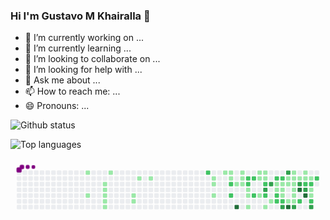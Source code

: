 ### Hi I'm Gustavo M Khairalla 👋

- 🔭 I’m currently working on ...
- 🌱 I’m currently learning ...
- 👯 I’m looking to collaborate on ...
- 🤔 I’m looking for help with ...
- 💬 Ask me about ...
- 📫 How to reach me: ...
- 😄 Pronouns: ...

![Github status](https://github-readme-stats.vercel.app/api?username=khairalla9081&count_private=true&show_icons=true&theme=radical)

![Top languages](https://github-readme-stats.vercel.app/api/top-langs/?username=KHAIRALLA9081&show_icons=true&theme=radical)

<svg viewBox="-16 -32 880 192" width="880" height="192" xmlns="http://www.w3.org/2000/svg"><style>@keyframes c0{4.17%{fill:var(--c1)}4.19%,to{fill:var(--ce)}}@keyframes c1{9.31%{fill:var(--c1)}9.33%,to{fill:var(--ce)}}@keyframes c2{6.42%{fill:var(--c1)}6.44%,to{fill:var(--ce)}}@keyframes c3{6.74%{fill:var(--c1)}6.76%,to{fill:var(--ce)}}@keyframes c4{7.06%{fill:var(--c1)}7.08%,to{fill:var(--ce)}}@keyframes c5{7.39%{fill:var(--c1)}7.41%,to{fill:var(--ce)}}@keyframes c6{7.71%{fill:var(--c1)}7.73%,to{fill:var(--ce)}}@keyframes c7{5.46%{fill:var(--c1)}5.48%,to{fill:var(--ce)}}@keyframes c8{12.53%{fill:var(--c1)}12.55%,to{fill:var(--ce)}}@keyframes c9{12.21%{fill:var(--c1)}12.23%,to{fill:var(--ce)}}@keyframes ca{13.82%{fill:var(--c1)}13.84%,to{fill:var(--ce)}}@keyframes cb{14.46%{fill:var(--c1)}14.48%,to{fill:var(--ce)}}@keyframes cc{66.23%{fill:var(--c2)}66.25%,to{fill:var(--ce)}}@keyframes cd{18%{fill:var(--c1)}18.02%,to{fill:var(--ce)}}@keyframes ce{18.32%{fill:var(--c1)}18.34%,to{fill:var(--ce)}}@keyframes cf{18.96%{fill:var(--c1)}18.98%,to{fill:var(--ce)}}@keyframes cg{22.82%{fill:var(--c1)}22.84%,to{fill:var(--ce)}}@keyframes ch{22.5%{fill:var(--c1)}22.52%,to{fill:var(--ce)}}@keyframes ci{23.46%{fill:var(--c1)}23.48%,to{fill:var(--ce)}}@keyframes cj{63.01%{fill:var(--c2)}63.03%,to{fill:var(--ce)}}@keyframes ck{63.66%{fill:var(--c2)}63.68%,to{fill:var(--ce)}}@keyframes cl{20.89%{fill:var(--c1)}20.91%,to{fill:var(--ce)}}@keyframes cm{85.2%{fill:var(--c4)}85.22%,to{fill:var(--ce)}}@keyframes cn{21.85%{fill:var(--c1)}21.87%,to{fill:var(--ce)}}@keyframes co{21.53%{fill:var(--c1)}21.55%,to{fill:var(--ce)}}@keyframes cp{21.21%{fill:var(--c1)}21.23%,to{fill:var(--ce)}}@keyframes cq{52.72%{fill:var(--c2)}52.74%,to{fill:var(--ce)}}@keyframes cr{53.04%{fill:var(--c2)}53.06%,to{fill:var(--ce)}}@keyframes cs{25.07%{fill:var(--c1)}25.09%,to{fill:var(--ce)}}@keyframes ct{25.39%{fill:var(--c1)}25.41%,to{fill:var(--ce)}}@keyframes cu{26.04%{fill:var(--c1)}26.06%,to{fill:var(--ce)}}@keyframes cv{52.4%{fill:var(--c2)}52.42%,to{fill:var(--ce)}}@keyframes cw{51.44%{fill:var(--c2)}51.46%,to{fill:var(--ce)}}@keyframes cx{41.47%{fill:var(--c1)}41.49%,to{fill:var(--ce)}}@keyframes cy{40.5%{fill:var(--c1)}40.52%,to{fill:var(--ce)}}@keyframes cz{39.54%{fill:var(--c1)}39.56%,to{fill:var(--ce)}}@keyframes c10{41.15%{fill:var(--c1)}41.17%,to{fill:var(--ce)}}@keyframes c11{40.83%{fill:var(--c1)}40.85%,to{fill:var(--ce)}}@keyframes c12{54.01%{fill:var(--c2)}54.03%,to{fill:var(--ce)}}@keyframes c13{71.05%{fill:var(--c3)}71.07%,to{fill:var(--ce)}}@keyframes c14{50.79%{fill:var(--c2)}50.81%,to{fill:var(--ce)}}@keyframes c15{27%{fill:var(--c1)}27.02%,to{fill:var(--ce)}}@keyframes c16{70.41%{fill:var(--c3)}70.43%,to{fill:var(--ce)}}@keyframes c17{27.64%{fill:var(--c1)}27.66%,to{fill:var(--ce)}}@keyframes c18{54.97%{fill:var(--c2)}54.99%,to{fill:var(--ce)}}@keyframes c19{34.07%{fill:var(--c1)}34.09%,to{fill:var(--ce)}}@keyframes c1a{28.61%{fill:var(--c1)}28.63%,to{fill:var(--ce)}}@keyframes c1b{50.15%{fill:var(--c2)}50.17%,to{fill:var(--ce)}}@keyframes c1c{49.83%{fill:var(--c2)}49.85%,to{fill:var(--ce)}}@keyframes c1d{55.3%{fill:var(--c2)}55.32%,to{fill:var(--ce)}}@keyframes c1e{33.75%{fill:var(--c1)}33.77%,to{fill:var(--ce)}}@keyframes c1f{28.93%{fill:var(--c1)}28.95%,to{fill:var(--ce)}}@keyframes c1g{35.04%{fill:var(--c1)}35.06%,to{fill:var(--ce)}}@keyframes c1h{49.51%{fill:var(--c2)}49.53%,to{fill:var(--ce)}}@keyframes c1i{72.98%{fill:var(--c3)}73%,to{fill:var(--ce)}}@keyframes c1j{78.45%{fill:var(--c3)}78.47%,to{fill:var(--ce)}}@keyframes c1k{33.11%{fill:var(--c1)}33.13%,to{fill:var(--ce)}}@keyframes c1l{33.43%{fill:var(--c1)}33.45%,to{fill:var(--ce)}}@keyframes c1m{36.32%{fill:var(--c1)}36.34%,to{fill:var(--ce)}}@keyframes c1n{82.31%{fill:var(--c4)}82.33%,to{fill:var(--ce)}}@keyframes c1o{32.47%{fill:var(--c1)}32.49%,to{fill:var(--ce)}}@keyframes c1p{30.22%{fill:var(--c1)}30.24%,to{fill:var(--ce)}}@keyframes c1q{29.89%{fill:var(--c1)}29.91%,to{fill:var(--ce)}}@keyframes c1r{29.57%{fill:var(--c1)}29.59%,to{fill:var(--ce)}}@keyframes c1s{35.68%{fill:var(--c1)}35.7%,to{fill:var(--ce)}}@keyframes c1t{36%{fill:var(--c1)}36.02%,to{fill:var(--ce)}}@keyframes c1u{74.27%{fill:var(--c3)}74.29%,to{fill:var(--ce)}}@keyframes c1v{30.54%{fill:var(--c1)}30.56%,to{fill:var(--ce)}}@keyframes c1w{77.16%{fill:var(--c3)}77.18%,to{fill:var(--ce)}}@keyframes c1x{80.05%{fill:var(--c4)}80.07%,to{fill:var(--ce)}}@keyframes c1y{48.54%{fill:var(--c2)}48.56%,to{fill:var(--ce)}}@keyframes c1z{31.82%{fill:var(--c1)}31.84%,to{fill:var(--ce)}}@keyframes c20{30.86%{fill:var(--c1)}30.88%,to{fill:var(--ce)}}@keyframes c21{56.9%{fill:var(--c2)}56.92%,to{fill:var(--ce)}}@keyframes c22{76.52%{fill:var(--c3)}76.54%,to{fill:var(--ce)}}@keyframes c23{80.7%{fill:var(--c4)}80.72%,to{fill:var(--ce)}}@keyframes c24{31.18%{fill:var(--c1)}31.2%,to{fill:var(--ce)}}@keyframes c25{57.22%{fill:var(--c2)}57.24%,to{fill:var(--ce)}}@keyframes c26{47.26%{fill:var(--c1)}47.28%,to{fill:var(--ce)}}@keyframes c27{47.58%{fill:var(--c1)}47.6%,to{fill:var(--ce)}}@keyframes c28{47.9%{fill:var(--c2)}47.92%,to{fill:var(--ce)}}@keyframes c29{75.23%{fill:var(--c3)}75.25%,to{fill:var(--ce)}}@keyframes c2a{57.87%{fill:var(--c2)}57.89%,to{fill:var(--ce)}}@keyframes u0{4.17%{transform:scale(0,1)}4.19%,5.46%{transform:scale(.02,1)}5.48%,6.42%{transform:scale(.04,1)}6.44%,6.74%{transform:scale(.06,1)}6.76%,7.06%{transform:scale(.08,1)}7.08%,7.39%{transform:scale(.1,1)}7.41%,7.71%{transform:scale(.12,1)}7.73%,9.31%{transform:scale(.13,1)}12.21%,9.33%{transform:scale(.15,1)}12.23%,12.53%{transform:scale(.17,1)}12.55%,13.82%{transform:scale(.19,1)}13.84%,14.46%{transform:scale(.21,1)}14.48%,18%{transform:scale(.23,1)}18.02%,18.32%{transform:scale(.25,1)}18.34%,18.96%{transform:scale(.27,1)}18.98%,20.89%{transform:scale(.29,1)}20.91%,21.21%{transform:scale(.31,1)}21.23%,21.53%{transform:scale(.33,1)}21.55%,21.85%{transform:scale(.35,1)}21.87%,22.5%{transform:scale(.37,1)}22.52%,22.82%{transform:scale(.38,1)}22.84%,23.46%{transform:scale(.4,1)}23.48%,25.07%{transform:scale(.42,1)}25.09%,25.39%{transform:scale(.44,1)}25.41%,26.04%{transform:scale(.46,1)}26.06%,27%{transform:scale(.48,1)}27.02%,27.64%{transform:scale(.5,1)}27.66%,28.61%{transform:scale(.52,1)}28.63%,28.93%{transform:scale(.54,1)}28.95%,29.57%{transform:scale(.56,1)}29.59%,29.89%{transform:scale(.58,1)}29.91%,30.22%{transform:scale(.6,1)}30.24%,30.54%{transform:scale(.62,1)}30.56%,30.86%{transform:scale(.63,1)}30.88%,31.18%{transform:scale(.65,1)}31.2%,31.82%{transform:scale(.67,1)}31.84%,32.47%{transform:scale(.69,1)}32.49%,33.11%{transform:scale(.71,1)}33.13%,33.43%{transform:scale(.73,1)}33.45%,33.75%{transform:scale(.75,1)}33.77%,34.07%{transform:scale(.77,1)}34.09%,35.04%{transform:scale(.79,1)}35.06%,35.68%{transform:scale(.81,1)}35.7%,36%{transform:scale(.83,1)}36.02%,36.32%{transform:scale(.85,1)}36.34%,39.54%{transform:scale(.87,1)}39.56%,40.5%{transform:scale(.88,1)}40.52%,40.83%{transform:scale(.9,1)}40.85%,41.15%{transform:scale(.92,1)}41.17%,41.47%{transform:scale(.94,1)}41.49%,47.26%{transform:scale(.96,1)}47.28%,47.58%{transform:scale(.98,1)}47.6%,to{transform:scale(1,1)}}@keyframes u1{47.9%{transform:scale(0,1)}47.92%,48.54%{transform:scale(.05,1)}48.56%,49.51%{transform:scale(.11,1)}49.53%,49.83%{transform:scale(.16,1)}49.85%,50.15%{transform:scale(.21,1)}50.17%,50.79%{transform:scale(.26,1)}50.81%,51.44%{transform:scale(.32,1)}51.46%,52.4%{transform:scale(.37,1)}52.42%,52.72%{transform:scale(.42,1)}52.74%,53.04%{transform:scale(.47,1)}53.06%,54.01%{transform:scale(.53,1)}54.03%,54.97%{transform:scale(.58,1)}54.99%,55.3%{transform:scale(.63,1)}55.32%,56.9%{transform:scale(.68,1)}56.92%,57.22%{transform:scale(.74,1)}57.24%,57.87%{transform:scale(.79,1)}57.89%,63.01%{transform:scale(.84,1)}63.03%,63.66%{transform:scale(.89,1)}63.68%,66.23%{transform:scale(.95,1)}66.25%,to{transform:scale(1,1)}}@keyframes u2{70.41%{transform:scale(0,1)}70.43%,71.05%{transform:scale(.13,1)}71.07%,72.98%{transform:scale(.25,1)}73%,74.27%{transform:scale(.38,1)}74.29%,75.23%{transform:scale(.5,1)}75.25%,76.52%{transform:scale(.63,1)}76.54%,77.16%{transform:scale(.75,1)}77.18%,78.45%{transform:scale(.88,1)}78.47%,to{transform:scale(1,1)}}@keyframes u3{80.05%{transform:scale(0,1)}80.07%,80.7%{transform:scale(.25,1)}80.72%,82.31%{transform:scale(.5,1)}82.33%,85.2%{transform:scale(.75,1)}85.22%,to{transform:scale(1,1)}}@keyframes s0{0%,99.68%{transform:translate(0,-16px)}.32%{transform:translate(0,0)}5.47%{transform:translate(256px,0)}5.79%{transform:translate(256px,16px)}6.11%{transform:translate(240px,16px)}7.72%{transform:translate(240px,96px)}8.04%{transform:translate(224px,96px)}8.68%{transform:translate(224px,64px)}9.32%{transform:translate(192px,64px)}9.65%{transform:translate(192px,80px)}12.22%{transform:translate(320px,80px)}12.54%{transform:translate(320px,64px)}12.86%{transform:translate(336px,64px)}13.83%{transform:translate(336px,16px)}18.01%{transform:translate(544px,16px)}18.97%{transform:translate(544px,64px)}19.61%,63.99%{transform:translate(576px,64px)}19.94%{transform:translate(576px,48px)}20.58%{transform:translate(608px,48px)}20.9%{transform:translate(608px,32px)}21.22%{transform:translate(624px,32px)}21.86%{transform:translate(624px,0)}22.83%,65.27%{transform:translate(576px,0)}23.15%{transform:translate(576px,16px)}24.12%{transform:translate(624px,16px)}24.76%{transform:translate(624px,48px)}25.08%{transform:translate(640px,48px)}26.05%{transform:translate(640px,96px)}27.33%{transform:translate(704px,96px)}28.3%,37.94%{transform:translate(704px,48px)}29.58%{transform:translate(768px,48px)}30.23%,32.8%{transform:translate(768px,16px)}31.19%{transform:translate(816px,16px)}31.51%{transform:translate(816px,0)}32.48%{transform:translate(768px,0)}33.12%,78.78%{transform:translate(752px,16px)}33.44%{transform:translate(752px,32px)}34.08%{transform:translate(720px,32px)}34.41%{transform:translate(720px,48px)}34.73%,72.03%{transform:translate(736px,48px)}35.05%{transform:translate(736px,64px)}35.69%{transform:translate(768px,64px)}36.01%{transform:translate(768px,80px)}36.33%{transform:translate(752px,80px)}36.98%{transform:translate(752px,48px)}38.59%{transform:translate(704px,80px)}39.23%{transform:translate(672px,80px)}40.51%{transform:translate(672px,16px)}40.84%,54.34%{transform:translate(688px,16px)}41.16%{transform:translate(688px,0)}41.48%{transform:translate(672px,0)}41.8%{transform:translate(672px,-16px)}45.34%{transform:translate(848px,-16px)}46.3%{transform:translate(848px,32px)}46.62%,57.56%{transform:translate(832px,32px)}46.95%{transform:translate(832px,48px)}47.27%,76.21%{transform:translate(816px,48px)}47.91%{transform:translate(816px,80px)}49.84%{transform:translate(720px,80px)}50.16%{transform:translate(720px,64px)}51.45%{transform:translate(656px,64px)}52.41%{transform:translate(656px,16px)}52.73%{transform:translate(640px,16px)}53.05%{transform:translate(640px,32px)}54.02%,70.74%{transform:translate(688px,32px)}56.59%{transform:translate(800px,16px)}56.91%,76.85%{transform:translate(800px,32px)}57.88%{transform:translate(832px,16px)}62.7%{transform:translate(592px,16px)}63.67%{transform:translate(592px,64px)}66.24%{transform:translate(528px,0)}66.56%{transform:translate(528px,16px)}70.1%{transform:translate(704px,16px)}70.42%{transform:translate(704px,32px)}71.06%{transform:translate(688px,48px)}73.31%{transform:translate(736px,112px)}73.95%{transform:translate(768px,112px)}74.28%{transform:translate(768px,96px)}75.24%{transform:translate(816px,96px)}76.53%,80.39%{transform:translate(800px,48px)}77.17%{transform:translate(784px,32px)}77.81%{transform:translate(784px,0)}78.46%{transform:translate(752px,0)}79.42%{transform:translate(784px,16px)}80.06%{transform:translate(784px,48px)}80.71%{transform:translate(800px,64px)}81.67%{transform:translate(752px,64px)}82.32%{transform:translate(752px,96px)}93.89%{transform:translate(176px,96px)}94.86%{transform:translate(176px,48px)}96.78%{transform:translate(80px,48px)}97.11%{transform:translate(80px,32px)}97.43%{transform:translate(64px,32px)}97.75%{transform:translate(64px,16px)}98.07%{transform:translate(48px,16px)}98.71%{transform:translate(48px,-16px)}}@keyframes s1{0%,99.68%{transform:translate(16px,-16px)}.32%{transform:translate(0,-16px)}.64%{transform:translate(0,0)}5.79%{transform:translate(256px,0)}6.11%{transform:translate(256px,16px)}6.43%{transform:translate(240px,16px)}8.04%{transform:translate(240px,96px)}8.36%{transform:translate(224px,96px)}9%{transform:translate(224px,64px)}9.65%{transform:translate(192px,64px)}9.97%{transform:translate(192px,80px)}12.54%{transform:translate(320px,80px)}12.86%{transform:translate(320px,64px)}13.18%{transform:translate(336px,64px)}14.15%{transform:translate(336px,16px)}18.33%{transform:translate(544px,16px)}19.29%{transform:translate(544px,64px)}19.94%,64.31%{transform:translate(576px,64px)}20.26%{transform:translate(576px,48px)}20.9%{transform:translate(608px,48px)}21.22%{transform:translate(608px,32px)}21.54%{transform:translate(624px,32px)}22.19%{transform:translate(624px,0)}23.15%,65.59%{transform:translate(576px,0)}23.47%{transform:translate(576px,16px)}24.44%{transform:translate(624px,16px)}25.08%{transform:translate(624px,48px)}25.4%{transform:translate(640px,48px)}26.37%{transform:translate(640px,96px)}27.65%{transform:translate(704px,96px)}28.62%,38.26%{transform:translate(704px,48px)}29.9%{transform:translate(768px,48px)}30.55%,33.12%{transform:translate(768px,16px)}31.51%{transform:translate(816px,16px)}31.83%{transform:translate(816px,0)}32.8%{transform:translate(768px,0)}33.44%,79.1%{transform:translate(752px,16px)}33.76%{transform:translate(752px,32px)}34.41%{transform:translate(720px,32px)}34.73%{transform:translate(720px,48px)}35.05%,72.35%{transform:translate(736px,48px)}35.37%{transform:translate(736px,64px)}36.01%{transform:translate(768px,64px)}36.33%{transform:translate(768px,80px)}36.66%{transform:translate(752px,80px)}37.3%{transform:translate(752px,48px)}38.91%{transform:translate(704px,80px)}39.55%{transform:translate(672px,80px)}40.84%{transform:translate(672px,16px)}41.16%,54.66%{transform:translate(688px,16px)}41.48%{transform:translate(688px,0)}41.8%{transform:translate(672px,0)}42.12%{transform:translate(672px,-16px)}45.66%{transform:translate(848px,-16px)}46.62%{transform:translate(848px,32px)}46.95%,57.88%{transform:translate(832px,32px)}47.27%{transform:translate(832px,48px)}47.59%,76.53%{transform:translate(816px,48px)}48.23%{transform:translate(816px,80px)}50.16%{transform:translate(720px,80px)}50.48%{transform:translate(720px,64px)}51.77%{transform:translate(656px,64px)}52.73%{transform:translate(656px,16px)}53.05%{transform:translate(640px,16px)}53.38%{transform:translate(640px,32px)}54.34%,71.06%{transform:translate(688px,32px)}56.91%{transform:translate(800px,16px)}57.23%,77.17%{transform:translate(800px,32px)}58.2%{transform:translate(832px,16px)}63.02%{transform:translate(592px,16px)}63.99%{transform:translate(592px,64px)}66.56%{transform:translate(528px,0)}66.88%{transform:translate(528px,16px)}70.42%{transform:translate(704px,16px)}70.74%{transform:translate(704px,32px)}71.38%{transform:translate(688px,48px)}73.63%{transform:translate(736px,112px)}74.28%{transform:translate(768px,112px)}74.6%{transform:translate(768px,96px)}75.56%{transform:translate(816px,96px)}76.85%,80.71%{transform:translate(800px,48px)}77.49%{transform:translate(784px,32px)}78.14%{transform:translate(784px,0)}78.78%{transform:translate(752px,0)}79.74%{transform:translate(784px,16px)}80.39%{transform:translate(784px,48px)}81.03%{transform:translate(800px,64px)}81.99%{transform:translate(752px,64px)}82.64%{transform:translate(752px,96px)}94.21%{transform:translate(176px,96px)}95.18%{transform:translate(176px,48px)}97.11%{transform:translate(80px,48px)}97.43%{transform:translate(80px,32px)}97.75%{transform:translate(64px,32px)}98.07%{transform:translate(64px,16px)}98.39%{transform:translate(48px,16px)}99.04%{transform:translate(48px,-16px)}}@keyframes s2{0%,99.68%{transform:translate(32px,-16px)}.64%{transform:translate(0,-16px)}.96%{transform:translate(0,0)}6.11%{transform:translate(256px,0)}6.43%{transform:translate(256px,16px)}6.75%{transform:translate(240px,16px)}8.36%{transform:translate(240px,96px)}8.68%{transform:translate(224px,96px)}9.32%{transform:translate(224px,64px)}9.97%{transform:translate(192px,64px)}10.29%{transform:translate(192px,80px)}12.86%{transform:translate(320px,80px)}13.18%{transform:translate(320px,64px)}13.5%{transform:translate(336px,64px)}14.47%{transform:translate(336px,16px)}18.65%{transform:translate(544px,16px)}19.61%{transform:translate(544px,64px)}20.26%,64.63%{transform:translate(576px,64px)}20.58%{transform:translate(576px,48px)}21.22%{transform:translate(608px,48px)}21.54%{transform:translate(608px,32px)}21.86%{transform:translate(624px,32px)}22.51%{transform:translate(624px,0)}23.47%,65.92%{transform:translate(576px,0)}23.79%{transform:translate(576px,16px)}24.76%{transform:translate(624px,16px)}25.4%{transform:translate(624px,48px)}25.72%{transform:translate(640px,48px)}26.69%{transform:translate(640px,96px)}27.97%{transform:translate(704px,96px)}28.94%,38.59%{transform:translate(704px,48px)}30.23%{transform:translate(768px,48px)}30.87%,33.44%{transform:translate(768px,16px)}31.83%{transform:translate(816px,16px)}32.15%{transform:translate(816px,0)}33.12%{transform:translate(768px,0)}33.76%,79.42%{transform:translate(752px,16px)}34.08%{transform:translate(752px,32px)}34.73%{transform:translate(720px,32px)}35.05%{transform:translate(720px,48px)}35.37%,72.67%{transform:translate(736px,48px)}35.69%{transform:translate(736px,64px)}36.33%{transform:translate(768px,64px)}36.66%{transform:translate(768px,80px)}36.98%{transform:translate(752px,80px)}37.62%{transform:translate(752px,48px)}39.23%{transform:translate(704px,80px)}39.87%{transform:translate(672px,80px)}41.16%{transform:translate(672px,16px)}41.48%,54.98%{transform:translate(688px,16px)}41.8%{transform:translate(688px,0)}42.12%{transform:translate(672px,0)}42.44%{transform:translate(672px,-16px)}45.98%{transform:translate(848px,-16px)}46.95%{transform:translate(848px,32px)}47.27%,58.2%{transform:translate(832px,32px)}47.59%{transform:translate(832px,48px)}47.91%,76.85%{transform:translate(816px,48px)}48.55%{transform:translate(816px,80px)}50.48%{transform:translate(720px,80px)}50.8%{transform:translate(720px,64px)}52.09%{transform:translate(656px,64px)}53.05%{transform:translate(656px,16px)}53.38%{transform:translate(640px,16px)}53.7%{transform:translate(640px,32px)}54.66%,71.38%{transform:translate(688px,32px)}57.23%{transform:translate(800px,16px)}57.56%,77.49%{transform:translate(800px,32px)}58.52%{transform:translate(832px,16px)}63.34%{transform:translate(592px,16px)}64.31%{transform:translate(592px,64px)}66.88%{transform:translate(528px,0)}67.2%{transform:translate(528px,16px)}70.74%{transform:translate(704px,16px)}71.06%{transform:translate(704px,32px)}71.7%{transform:translate(688px,48px)}73.95%{transform:translate(736px,112px)}74.6%{transform:translate(768px,112px)}74.92%{transform:translate(768px,96px)}75.88%{transform:translate(816px,96px)}77.17%,81.03%{transform:translate(800px,48px)}77.81%{transform:translate(784px,32px)}78.46%{transform:translate(784px,0)}79.1%{transform:translate(752px,0)}80.06%{transform:translate(784px,16px)}80.71%{transform:translate(784px,48px)}81.35%{transform:translate(800px,64px)}82.32%{transform:translate(752px,64px)}82.96%{transform:translate(752px,96px)}94.53%{transform:translate(176px,96px)}95.5%{transform:translate(176px,48px)}97.43%{transform:translate(80px,48px)}97.75%{transform:translate(80px,32px)}98.07%{transform:translate(64px,32px)}98.39%{transform:translate(64px,16px)}98.71%{transform:translate(48px,16px)}99.36%{transform:translate(48px,-16px)}}@keyframes s3{0%,99.68%{transform:translate(48px,-16px)}.96%{transform:translate(0,-16px)}1.29%{transform:translate(0,0)}6.43%{transform:translate(256px,0)}6.75%{transform:translate(256px,16px)}7.07%{transform:translate(240px,16px)}8.68%{transform:translate(240px,96px)}9%{transform:translate(224px,96px)}9.65%{transform:translate(224px,64px)}10.29%{transform:translate(192px,64px)}10.61%{transform:translate(192px,80px)}13.18%{transform:translate(320px,80px)}13.5%{transform:translate(320px,64px)}13.83%{transform:translate(336px,64px)}14.79%{transform:translate(336px,16px)}18.97%{transform:translate(544px,16px)}19.94%{transform:translate(544px,64px)}20.58%,64.95%{transform:translate(576px,64px)}20.9%{transform:translate(576px,48px)}21.54%{transform:translate(608px,48px)}21.86%{transform:translate(608px,32px)}22.19%{transform:translate(624px,32px)}22.83%{transform:translate(624px,0)}23.79%,66.24%{transform:translate(576px,0)}24.12%{transform:translate(576px,16px)}25.08%{transform:translate(624px,16px)}25.72%{transform:translate(624px,48px)}26.05%{transform:translate(640px,48px)}27.01%{transform:translate(640px,96px)}28.3%{transform:translate(704px,96px)}29.26%,38.91%{transform:translate(704px,48px)}30.55%{transform:translate(768px,48px)}31.19%,33.76%{transform:translate(768px,16px)}32.15%{transform:translate(816px,16px)}32.48%{transform:translate(816px,0)}33.44%{transform:translate(768px,0)}34.08%,79.74%{transform:translate(752px,16px)}34.41%{transform:translate(752px,32px)}35.05%{transform:translate(720px,32px)}35.37%{transform:translate(720px,48px)}35.69%,72.99%{transform:translate(736px,48px)}36.01%{transform:translate(736px,64px)}36.66%{transform:translate(768px,64px)}36.98%{transform:translate(768px,80px)}37.3%{transform:translate(752px,80px)}37.94%{transform:translate(752px,48px)}39.55%{transform:translate(704px,80px)}40.19%{transform:translate(672px,80px)}41.48%{transform:translate(672px,16px)}41.8%,55.31%{transform:translate(688px,16px)}42.12%{transform:translate(688px,0)}42.44%{transform:translate(672px,0)}42.77%{transform:translate(672px,-16px)}46.3%{transform:translate(848px,-16px)}47.27%{transform:translate(848px,32px)}47.59%,58.52%{transform:translate(832px,32px)}47.91%{transform:translate(832px,48px)}48.23%,77.17%{transform:translate(816px,48px)}48.87%{transform:translate(816px,80px)}50.8%{transform:translate(720px,80px)}51.13%{transform:translate(720px,64px)}52.41%{transform:translate(656px,64px)}53.38%{transform:translate(656px,16px)}53.7%{transform:translate(640px,16px)}54.02%{transform:translate(640px,32px)}54.98%,71.7%{transform:translate(688px,32px)}57.56%{transform:translate(800px,16px)}57.88%,77.81%{transform:translate(800px,32px)}58.84%{transform:translate(832px,16px)}63.67%{transform:translate(592px,16px)}64.63%{transform:translate(592px,64px)}67.2%{transform:translate(528px,0)}67.52%{transform:translate(528px,16px)}71.06%{transform:translate(704px,16px)}71.38%{transform:translate(704px,32px)}72.03%{transform:translate(688px,48px)}74.28%{transform:translate(736px,112px)}74.92%{transform:translate(768px,112px)}75.24%{transform:translate(768px,96px)}76.21%{transform:translate(816px,96px)}77.49%,81.35%{transform:translate(800px,48px)}78.14%{transform:translate(784px,32px)}78.78%{transform:translate(784px,0)}79.42%{transform:translate(752px,0)}80.39%{transform:translate(784px,16px)}81.03%{transform:translate(784px,48px)}81.67%{transform:translate(800px,64px)}82.64%{transform:translate(752px,64px)}83.28%{transform:translate(752px,96px)}94.86%{transform:translate(176px,96px)}95.82%{transform:translate(176px,48px)}97.75%{transform:translate(80px,48px)}98.07%{transform:translate(80px,32px)}98.39%{transform:translate(64px,32px)}98.71%{transform:translate(64px,16px)}99.04%{transform:translate(48px,16px)}}:root{--cb:#1b1f230a;--cs:purple;--ce:#ebedf0;--c0:#ebedf0;--c1:#9be9a8;--c2:#40c463;--c3:#30a14e;--c4:#216e39}@media (prefers-color-scheme:dark){:root{--cb:#1b1f230a;--cs:purple;--ce:#161b22;--c1:#01311f;--c2:#034525;--c3:#0f6d31;--c4:#00c647}}.c{shape-rendering:geometricPrecision;rx:2;ry:2;fill:var(--ce);stroke-width:1px;stroke:var(--cb);animation:none 31100ms linear infinite}.c.c0,.c.c1,.c.c2{fill:var(--c1);animation-name:c0}.c.c1,.c.c2{animation-name:c1}.c.c2{animation-name:c2}.c.c3,.c.c4,.c.c5{fill:var(--c1);animation-name:c3}.c.c4,.c.c5{animation-name:c4}.c.c5{animation-name:c5}.c.c6,.c.c7,.c.c8{fill:var(--c1);animation-name:c6}.c.c7,.c.c8{animation-name:c7}.c.c8{animation-name:c8}.c.c9,.c.ca,.c.cb{fill:var(--c1);animation-name:c9}.c.ca,.c.cb{animation-name:ca}.c.cb{animation-name:cb}.c.cc{fill:var(--c2);animation-name:cc}.c.cd,.c.ce,.c.cf{fill:var(--c1);animation-name:cd}.c.ce,.c.cf{animation-name:ce}.c.cf{animation-name:cf}.c.cg,.c.ch,.c.ci{fill:var(--c1);animation-name:cg}.c.ch,.c.ci{animation-name:ch}.c.ci{animation-name:ci}.c.cj,.c.ck{fill:var(--c2);animation-name:cj}.c.ck{animation-name:ck}.c.cl{fill:var(--c1);animation-name:cl}.c.cm{fill:var(--c4);animation-name:cm}.c.cn,.c.co,.c.cp{fill:var(--c1);animation-name:cn}.c.co,.c.cp{animation-name:co}.c.cp{animation-name:cp}.c.cq,.c.cr{fill:var(--c2);animation-name:cq}.c.cr{animation-name:cr}.c.cs,.c.ct,.c.cu{fill:var(--c1);animation-name:cs}.c.ct,.c.cu{animation-name:ct}.c.cu{animation-name:cu}.c.cv,.c.cw{fill:var(--c2);animation-name:cv}.c.cw{animation-name:cw}.c.cx,.c.cy{fill:var(--c1);animation-name:cx}.c.cy{animation-name:cy}.c.c10,.c.c11,.c.cz{fill:var(--c1);animation-name:cz}.c.c10,.c.c11{animation-name:c10}.c.c11{animation-name:c11}.c.c12{fill:var(--c2);animation-name:c12}.c.c13{fill:var(--c3);animation-name:c13}.c.c14{fill:var(--c2);animation-name:c14}.c.c15{fill:var(--c1);animation-name:c15}.c.c16{fill:var(--c3);animation-name:c16}.c.c17{fill:var(--c1);animation-name:c17}.c.c18{fill:var(--c2);animation-name:c18}.c.c19,.c.c1a{fill:var(--c1);animation-name:c19}.c.c1a{animation-name:c1a}.c.c1b,.c.c1c,.c.c1d{fill:var(--c2);animation-name:c1b}.c.c1c,.c.c1d{animation-name:c1c}.c.c1d{animation-name:c1d}.c.c1e,.c.c1f,.c.c1g{fill:var(--c1);animation-name:c1e}.c.c1f,.c.c1g{animation-name:c1f}.c.c1g{animation-name:c1g}.c.c1h{fill:var(--c2);animation-name:c1h}.c.c1i,.c.c1j{fill:var(--c3);animation-name:c1i}.c.c1j{animation-name:c1j}.c.c1k,.c.c1l,.c.c1m{fill:var(--c1);animation-name:c1k}.c.c1l,.c.c1m{animation-name:c1l}.c.c1m{animation-name:c1m}.c.c1n{fill:var(--c4);animation-name:c1n}.c.c1o,.c.c1p,.c.c1q{fill:var(--c1);animation-name:c1o}.c.c1p,.c.c1q{animation-name:c1p}.c.c1q{animation-name:c1q}.c.c1r,.c.c1s,.c.c1t{fill:var(--c1);animation-name:c1r}.c.c1s,.c.c1t{animation-name:c1s}.c.c1t{animation-name:c1t}.c.c1u{fill:var(--c3);animation-name:c1u}.c.c1v{fill:var(--c1);animation-name:c1v}.c.c1w{fill:var(--c3);animation-name:c1w}.c.c1x{fill:var(--c4);animation-name:c1x}.c.c1y{fill:var(--c2);animation-name:c1y}.c.c1z,.c.c20{fill:var(--c1);animation-name:c1z}.c.c20{animation-name:c20}.c.c21{fill:var(--c2);animation-name:c21}.c.c22{fill:var(--c3);animation-name:c22}.c.c23{fill:var(--c4);animation-name:c23}.c.c24{fill:var(--c1);animation-name:c24}.c.c25{fill:var(--c2);animation-name:c25}.c.c26,.c.c27{fill:var(--c1);animation-name:c26}.c.c27{animation-name:c27}.c.c28{fill:var(--c2);animation-name:c28}.c.c29{fill:var(--c3);animation-name:c29}.c.c2a{fill:var(--c2);animation-name:c2a}.s,.u{animation:none linear 31100ms infinite}.u,.u.u0{transform-origin:0 0}.u{transform:scale(0,1)}.u.u0{fill:var(--c1);animation-name:u0}.u.u1{fill:var(--c2);animation-name:u1;transform-origin:531.3px 0}.u.u2{fill:var(--c3);animation-name:u2;transform-origin:725.4px 0}.u.u3{fill:var(--c4);animation-name:u3;transform-origin:807.1px 0}.s{shape-rendering:geometricPrecision;fill:var(--cs)}.s.s0{transform:translate(0,-16px);animation-name:s0}.s.s1{transform:translate(16px,-16px);animation-name:s1}.s.s2{transform:translate(32px,-16px);animation-name:s2}.s.s3{transform:translate(48px,-16px);animation-name:s3}</style><rect class="c" x="2" y="2" width="12" height="12"/><rect class="c" x="2" y="18" width="12" height="12"/><rect class="c" x="2" y="34" width="12" height="12"/><rect class="c" x="2" y="50" width="12" height="12"/><rect class="c" x="2" y="66" width="12" height="12"/><rect class="c" x="2" y="82" width="12" height="12"/><rect class="c" x="2" y="98" width="12" height="12"/><rect class="c" x="18" y="2" width="12" height="12"/><rect class="c" x="18" y="18" width="12" height="12"/><rect class="c" x="18" y="34" width="12" height="12"/><rect class="c" x="18" y="50" width="12" height="12"/><rect class="c" x="18" y="66" width="12" height="12"/><rect class="c" x="18" y="82" width="12" height="12"/><rect class="c" x="18" y="98" width="12" height="12"/><rect class="c" x="34" y="2" width="12" height="12"/><rect class="c" x="34" y="18" width="12" height="12"/><rect class="c" x="34" y="34" width="12" height="12"/><rect class="c" x="34" y="50" width="12" height="12"/><rect class="c" x="34" y="66" width="12" height="12"/><rect class="c" x="34" y="82" width="12" height="12"/><rect class="c" x="34" y="98" width="12" height="12"/><rect class="c" x="50" y="2" width="12" height="12"/><rect class="c" x="50" y="18" width="12" height="12"/><rect class="c" x="50" y="34" width="12" height="12"/><rect class="c" x="50" y="50" width="12" height="12"/><rect class="c" x="50" y="66" width="12" height="12"/><rect class="c" x="50" y="82" width="12" height="12"/><rect class="c" x="50" y="98" width="12" height="12"/><rect class="c" x="66" y="2" width="12" height="12"/><rect class="c" x="66" y="18" width="12" height="12"/><rect class="c" x="66" y="34" width="12" height="12"/><rect class="c" x="66" y="50" width="12" height="12"/><rect class="c" x="66" y="66" width="12" height="12"/><rect class="c" x="66" y="82" width="12" height="12"/><rect class="c" x="66" y="98" width="12" height="12"/><rect class="c" x="82" y="2" width="12" height="12"/><rect class="c" x="82" y="18" width="12" height="12"/><rect class="c" x="82" y="34" width="12" height="12"/><rect class="c" x="82" y="50" width="12" height="12"/><rect class="c" x="82" y="66" width="12" height="12"/><rect class="c" x="82" y="82" width="12" height="12"/><rect class="c" x="82" y="98" width="12" height="12"/><rect class="c" x="98" y="2" width="12" height="12"/><rect class="c" x="98" y="18" width="12" height="12"/><rect class="c" x="98" y="34" width="12" height="12"/><rect class="c" x="98" y="50" width="12" height="12"/><rect class="c" x="98" y="66" width="12" height="12"/><rect class="c" x="98" y="82" width="12" height="12"/><rect class="c" x="98" y="98" width="12" height="12"/><rect class="c" x="114" y="2" width="12" height="12"/><rect class="c" x="114" y="18" width="12" height="12"/><rect class="c" x="114" y="34" width="12" height="12"/><rect class="c" x="114" y="50" width="12" height="12"/><rect class="c" x="114" y="66" width="12" height="12"/><rect class="c" x="114" y="82" width="12" height="12"/><rect class="c" x="114" y="98" width="12" height="12"/><rect class="c" x="130" y="2" width="12" height="12"/><rect class="c" x="130" y="18" width="12" height="12"/><rect class="c" x="130" y="34" width="12" height="12"/><rect class="c" x="130" y="50" width="12" height="12"/><rect class="c" x="130" y="66" width="12" height="12"/><rect class="c" x="130" y="82" width="12" height="12"/><rect class="c" x="130" y="98" width="12" height="12"/><rect class="c" x="146" y="2" width="12" height="12"/><rect class="c" x="146" y="18" width="12" height="12"/><rect class="c" x="146" y="34" width="12" height="12"/><rect class="c" x="146" y="50" width="12" height="12"/><rect class="c" x="146" y="66" width="12" height="12"/><rect class="c" x="146" y="82" width="12" height="12"/><rect class="c" x="146" y="98" width="12" height="12"/><rect class="c" x="162" y="2" width="12" height="12"/><rect class="c" x="162" y="18" width="12" height="12"/><rect class="c" x="162" y="34" width="12" height="12"/><rect class="c" x="162" y="50" width="12" height="12"/><rect class="c" x="162" y="66" width="12" height="12"/><rect class="c" x="162" y="82" width="12" height="12"/><rect class="c" x="162" y="98" width="12" height="12"/><rect class="c" x="178" y="2" width="12" height="12"/><rect class="c" x="178" y="18" width="12" height="12"/><rect class="c" x="178" y="34" width="12" height="12"/><rect class="c" x="178" y="50" width="12" height="12"/><rect class="c" x="178" y="66" width="12" height="12"/><rect class="c" x="178" y="82" width="12" height="12"/><rect class="c" x="178" y="98" width="12" height="12"/><rect class="c c0" x="194" y="2" width="12" height="12"/><rect class="c" x="194" y="18" width="12" height="12"/><rect class="c" x="194" y="34" width="12" height="12"/><rect class="c" x="194" y="50" width="12" height="12"/><rect class="c c1" x="194" y="66" width="12" height="12"/><rect class="c" x="194" y="82" width="12" height="12"/><rect class="c" x="194" y="98" width="12" height="12"/><rect class="c" x="210" y="2" width="12" height="12"/><rect class="c" x="210" y="18" width="12" height="12"/><rect class="c" x="210" y="34" width="12" height="12"/><rect class="c" x="210" y="50" width="12" height="12"/><rect class="c" x="210" y="66" width="12" height="12"/><rect class="c" x="210" y="82" width="12" height="12"/><rect class="c" x="210" y="98" width="12" height="12"/><rect class="c" x="226" y="2" width="12" height="12"/><rect class="c" x="226" y="18" width="12" height="12"/><rect class="c" x="226" y="34" width="12" height="12"/><rect class="c" x="226" y="50" width="12" height="12"/><rect class="c" x="226" y="66" width="12" height="12"/><rect class="c" x="226" y="82" width="12" height="12"/><rect class="c" x="226" y="98" width="12" height="12"/><rect class="c" x="242" y="2" width="12" height="12"/><rect class="c" x="242" y="18" width="12" height="12"/><rect class="c c2" x="242" y="34" width="12" height="12"/><rect class="c c3" x="242" y="50" width="12" height="12"/><rect class="c c4" x="242" y="66" width="12" height="12"/><rect class="c c5" x="242" y="82" width="12" height="12"/><rect class="c c6" x="242" y="98" width="12" height="12"/><rect class="c c7" x="258" y="2" width="12" height="12"/><rect class="c" x="258" y="18" width="12" height="12"/><rect class="c" x="258" y="34" width="12" height="12"/><rect class="c" x="258" y="50" width="12" height="12"/><rect class="c" x="258" y="66" width="12" height="12"/><rect class="c" x="258" y="82" width="12" height="12"/><rect class="c" x="258" y="98" width="12" height="12"/><rect class="c" x="274" y="2" width="12" height="12"/><rect class="c" x="274" y="18" width="12" height="12"/><rect class="c" x="274" y="34" width="12" height="12"/><rect class="c" x="274" y="50" width="12" height="12"/><rect class="c" x="274" y="66" width="12" height="12"/><rect class="c" x="274" y="82" width="12" height="12"/><rect class="c" x="274" y="98" width="12" height="12"/><rect class="c" x="290" y="2" width="12" height="12"/><rect class="c" x="290" y="18" width="12" height="12"/><rect class="c" x="290" y="34" width="12" height="12"/><rect class="c" x="290" y="50" width="12" height="12"/><rect class="c" x="290" y="66" width="12" height="12"/><rect class="c" x="290" y="82" width="12" height="12"/><rect class="c" x="290" y="98" width="12" height="12"/><rect class="c" x="306" y="2" width="12" height="12"/><rect class="c" x="306" y="18" width="12" height="12"/><rect class="c" x="306" y="34" width="12" height="12"/><rect class="c" x="306" y="50" width="12" height="12"/><rect class="c" x="306" y="66" width="12" height="12"/><rect class="c" x="306" y="82" width="12" height="12"/><rect class="c" x="306" y="98" width="12" height="12"/><rect class="c" x="322" y="2" width="12" height="12"/><rect class="c" x="322" y="18" width="12" height="12"/><rect class="c" x="322" y="34" width="12" height="12"/><rect class="c" x="322" y="50" width="12" height="12"/><rect class="c c8" x="322" y="66" width="12" height="12"/><rect class="c c9" x="322" y="82" width="12" height="12"/><rect class="c" x="322" y="98" width="12" height="12"/><rect class="c" x="338" y="2" width="12" height="12"/><rect class="c ca" x="338" y="18" width="12" height="12"/><rect class="c" x="338" y="34" width="12" height="12"/><rect class="c" x="338" y="50" width="12" height="12"/><rect class="c" x="338" y="66" width="12" height="12"/><rect class="c" x="338" y="82" width="12" height="12"/><rect class="c" x="338" y="98" width="12" height="12"/><rect class="c" x="354" y="2" width="12" height="12"/><rect class="c" x="354" y="18" width="12" height="12"/><rect class="c" x="354" y="34" width="12" height="12"/><rect class="c" x="354" y="50" width="12" height="12"/><rect class="c" x="354" y="66" width="12" height="12"/><rect class="c" x="354" y="82" width="12" height="12"/><rect class="c" x="354" y="98" width="12" height="12"/><rect class="c" x="370" y="2" width="12" height="12"/><rect class="c cb" x="370" y="18" width="12" height="12"/><rect class="c" x="370" y="34" width="12" height="12"/><rect class="c" x="370" y="50" width="12" height="12"/><rect class="c" x="370" y="66" width="12" height="12"/><rect class="c" x="370" y="82" width="12" height="12"/><rect class="c" x="370" y="98" width="12" height="12"/><rect class="c" x="386" y="2" width="12" height="12"/><rect class="c" x="386" y="18" width="12" height="12"/><rect class="c" x="386" y="34" width="12" height="12"/><rect class="c" x="386" y="50" width="12" height="12"/><rect class="c" x="386" y="66" width="12" height="12"/><rect class="c" x="386" y="82" width="12" height="12"/><rect class="c" x="386" y="98" width="12" height="12"/><rect class="c" x="402" y="2" width="12" height="12"/><rect class="c" x="402" y="18" width="12" height="12"/><rect class="c" x="402" y="34" width="12" height="12"/><rect class="c" x="402" y="50" width="12" height="12"/><rect class="c" x="402" y="66" width="12" height="12"/><rect class="c" x="402" y="82" width="12" height="12"/><rect class="c" x="402" y="98" width="12" height="12"/><rect class="c" x="418" y="2" width="12" height="12"/><rect class="c" x="418" y="18" width="12" height="12"/><rect class="c" x="418" y="34" width="12" height="12"/><rect class="c" x="418" y="50" width="12" height="12"/><rect class="c" x="418" y="66" width="12" height="12"/><rect class="c" x="418" y="82" width="12" height="12"/><rect class="c" x="418" y="98" width="12" height="12"/><rect class="c" x="434" y="2" width="12" height="12"/><rect class="c" x="434" y="18" width="12" height="12"/><rect class="c" x="434" y="34" width="12" height="12"/><rect class="c" x="434" y="50" width="12" height="12"/><rect class="c" x="434" y="66" width="12" height="12"/><rect class="c" x="434" y="82" width="12" height="12"/><rect class="c" x="434" y="98" width="12" height="12"/><rect class="c" x="450" y="2" width="12" height="12"/><rect class="c" x="450" y="18" width="12" height="12"/><rect class="c" x="450" y="34" width="12" height="12"/><rect class="c" x="450" y="50" width="12" height="12"/><rect class="c" x="450" y="66" width="12" height="12"/><rect class="c" x="450" y="82" width="12" height="12"/><rect class="c" x="450" y="98" width="12" height="12"/><rect class="c" x="466" y="2" width="12" height="12"/><rect class="c" x="466" y="18" width="12" height="12"/><rect class="c" x="466" y="34" width="12" height="12"/><rect class="c" x="466" y="50" width="12" height="12"/><rect class="c" x="466" y="66" width="12" height="12"/><rect class="c" x="466" y="82" width="12" height="12"/><rect class="c" x="466" y="98" width="12" height="12"/><rect class="c" x="482" y="2" width="12" height="12"/><rect class="c" x="482" y="18" width="12" height="12"/><rect class="c" x="482" y="34" width="12" height="12"/><rect class="c" x="482" y="50" width="12" height="12"/><rect class="c" x="482" y="66" width="12" height="12"/><rect class="c" x="482" y="82" width="12" height="12"/><rect class="c" x="482" y="98" width="12" height="12"/><rect class="c" x="498" y="2" width="12" height="12"/><rect class="c" x="498" y="18" width="12" height="12"/><rect class="c" x="498" y="34" width="12" height="12"/><rect class="c" x="498" y="50" width="12" height="12"/><rect class="c" x="498" y="66" width="12" height="12"/><rect class="c" x="498" y="82" width="12" height="12"/><rect class="c" x="498" y="98" width="12" height="12"/><rect class="c" x="514" y="2" width="12" height="12"/><rect class="c" x="514" y="18" width="12" height="12"/><rect class="c" x="514" y="34" width="12" height="12"/><rect class="c" x="514" y="50" width="12" height="12"/><rect class="c" x="514" y="66" width="12" height="12"/><rect class="c" x="514" y="82" width="12" height="12"/><rect class="c" x="514" y="98" width="12" height="12"/><rect class="c cc" x="530" y="2" width="12" height="12"/><rect class="c" x="530" y="18" width="12" height="12"/><rect class="c" x="530" y="34" width="12" height="12"/><rect class="c" x="530" y="50" width="12" height="12"/><rect class="c" x="530" y="66" width="12" height="12"/><rect class="c" x="530" y="82" width="12" height="12"/><rect class="c" x="530" y="98" width="12" height="12"/><rect class="c" x="546" y="2" width="12" height="12"/><rect class="c cd" x="546" y="18" width="12" height="12"/><rect class="c ce" x="546" y="34" width="12" height="12"/><rect class="c" x="546" y="50" width="12" height="12"/><rect class="c cf" x="546" y="66" width="12" height="12"/><rect class="c" x="546" y="82" width="12" height="12"/><rect class="c" x="546" y="98" width="12" height="12"/><rect class="c" x="562" y="2" width="12" height="12"/><rect class="c" x="562" y="18" width="12" height="12"/><rect class="c" x="562" y="34" width="12" height="12"/><rect class="c" x="562" y="50" width="12" height="12"/><rect class="c" x="562" y="66" width="12" height="12"/><rect class="c" x="562" y="82" width="12" height="12"/><rect class="c" x="562" y="98" width="12" height="12"/><rect class="c cg" x="578" y="2" width="12" height="12"/><rect class="c" x="578" y="18" width="12" height="12"/><rect class="c" x="578" y="34" width="12" height="12"/><rect class="c" x="578" y="50" width="12" height="12"/><rect class="c" x="578" y="66" width="12" height="12"/><rect class="c" x="578" y="82" width="12" height="12"/><rect class="c" x="578" y="98" width="12" height="12"/><rect class="c ch" x="594" y="2" width="12" height="12"/><rect class="c ci" x="594" y="18" width="12" height="12"/><rect class="c cj" x="594" y="34" width="12" height="12"/><rect class="c" x="594" y="50" width="12" height="12"/><rect class="c ck" x="594" y="66" width="12" height="12"/><rect class="c" x="594" y="82" width="12" height="12"/><rect class="c" x="594" y="98" width="12" height="12"/><rect class="c" x="610" y="2" width="12" height="12"/><rect class="c" x="610" y="18" width="12" height="12"/><rect class="c cl" x="610" y="34" width="12" height="12"/><rect class="c" x="610" y="50" width="12" height="12"/><rect class="c" x="610" y="66" width="12" height="12"/><rect class="c" x="610" y="82" width="12" height="12"/><rect class="c cm" x="610" y="98" width="12" height="12"/><rect class="c cn" x="626" y="2" width="12" height="12"/><rect class="c co" x="626" y="18" width="12" height="12"/><rect class="c cp" x="626" y="34" width="12" height="12"/><rect class="c" x="626" y="50" width="12" height="12"/><rect class="c" x="626" y="66" width="12" height="12"/><rect class="c" x="626" y="82" width="12" height="12"/><rect class="c" x="626" y="98" width="12" height="12"/><rect class="c" x="642" y="2" width="12" height="12"/><rect class="c cq" x="642" y="18" width="12" height="12"/><rect class="c cr" x="642" y="34" width="12" height="12"/><rect class="c cs" x="642" y="50" width="12" height="12"/><rect class="c ct" x="642" y="66" width="12" height="12"/><rect class="c" x="642" y="82" width="12" height="12"/><rect class="c cu" x="642" y="98" width="12" height="12"/><rect class="c" x="658" y="2" width="12" height="12"/><rect class="c cv" x="658" y="18" width="12" height="12"/><rect class="c" x="658" y="34" width="12" height="12"/><rect class="c" x="658" y="50" width="12" height="12"/><rect class="c cw" x="658" y="66" width="12" height="12"/><rect class="c" x="658" y="82" width="12" height="12"/><rect class="c" x="658" y="98" width="12" height="12"/><rect class="c cx" x="674" y="2" width="12" height="12"/><rect class="c cy" x="674" y="18" width="12" height="12"/><rect class="c" x="674" y="34" width="12" height="12"/><rect class="c" x="674" y="50" width="12" height="12"/><rect class="c cz" x="674" y="66" width="12" height="12"/><rect class="c" x="674" y="82" width="12" height="12"/><rect class="c" x="674" y="98" width="12" height="12"/><rect class="c c10" x="690" y="2" width="12" height="12"/><rect class="c c11" x="690" y="18" width="12" height="12"/><rect class="c c12" x="690" y="34" width="12" height="12"/><rect class="c c13" x="690" y="50" width="12" height="12"/><rect class="c c14" x="690" y="66" width="12" height="12"/><rect class="c" x="690" y="82" width="12" height="12"/><rect class="c c15" x="690" y="98" width="12" height="12"/><rect class="c" x="706" y="2" width="12" height="12"/><rect class="c" x="706" y="18" width="12" height="12"/><rect class="c c16" x="706" y="34" width="12" height="12"/><rect class="c" x="706" y="50" width="12" height="12"/><rect class="c" x="706" y="66" width="12" height="12"/><rect class="c c17" x="706" y="82" width="12" height="12"/><rect class="c" x="706" y="98" width="12" height="12"/><rect class="c" x="722" y="2" width="12" height="12"/><rect class="c c18" x="722" y="18" width="12" height="12"/><rect class="c c19" x="722" y="34" width="12" height="12"/><rect class="c c1a" x="722" y="50" width="12" height="12"/><rect class="c c1b" x="722" y="66" width="12" height="12"/><rect class="c c1c" x="722" y="82" width="12" height="12"/><rect class="c" x="722" y="98" width="12" height="12"/><rect class="c" x="738" y="2" width="12" height="12"/><rect class="c c1d" x="738" y="18" width="12" height="12"/><rect class="c c1e" x="738" y="34" width="12" height="12"/><rect class="c c1f" x="738" y="50" width="12" height="12"/><rect class="c c1g" x="738" y="66" width="12" height="12"/><rect class="c c1h" x="738" y="82" width="12" height="12"/><rect class="c c1i" x="738" y="98" width="12" height="12"/><rect class="c c1j" x="754" y="2" width="12" height="12"/><rect class="c c1k" x="754" y="18" width="12" height="12"/><rect class="c c1l" x="754" y="34" width="12" height="12"/><rect class="c" x="754" y="50" width="12" height="12"/><rect class="c" x="754" y="66" width="12" height="12"/><rect class="c c1m" x="754" y="82" width="12" height="12"/><rect class="c c1n" x="754" y="98" width="12" height="12"/><rect class="c c1o" x="770" y="2" width="12" height="12"/><rect class="c c1p" x="770" y="18" width="12" height="12"/><rect class="c c1q" x="770" y="34" width="12" height="12"/><rect class="c c1r" x="770" y="50" width="12" height="12"/><rect class="c c1s" x="770" y="66" width="12" height="12"/><rect class="c c1t" x="770" y="82" width="12" height="12"/><rect class="c c1u" x="770" y="98" width="12" height="12"/><rect class="c" x="786" y="2" width="12" height="12"/><rect class="c c1v" x="786" y="18" width="12" height="12"/><rect class="c c1w" x="786" y="34" width="12" height="12"/><rect class="c c1x" x="786" y="50" width="12" height="12"/><rect class="c" x="786" y="66" width="12" height="12"/><rect class="c c1y" x="786" y="82" width="12" height="12"/><rect class="c" x="786" y="98" width="12" height="12"/><rect class="c c1z" x="802" y="2" width="12" height="12"/><rect class="c c20" x="802" y="18" width="12" height="12"/><rect class="c c21" x="802" y="34" width="12" height="12"/><rect class="c c22" x="802" y="50" width="12" height="12"/><rect class="c c23" x="802" y="66" width="12" height="12"/><rect class="c" x="802" y="82" width="12" height="12"/><rect class="c" x="802" y="98" width="12" height="12"/><rect class="c" x="818" y="2" width="12" height="12"/><rect class="c c24" x="818" y="18" width="12" height="12"/><rect class="c c25" x="818" y="34" width="12" height="12"/><rect class="c c26" x="818" y="50" width="12" height="12"/><rect class="c c27" x="818" y="66" width="12" height="12"/><rect class="c c28" x="818" y="82" width="12" height="12"/><rect class="c c29" x="818" y="98" width="12" height="12"/><rect class="c" x="834" y="2" width="12" height="12"/><rect class="c c2a" x="834" y="18" width="12" height="12"/><rect class="c" x="834" y="34" width="12" height="12"/><rect class="u u0" height="12" width="531.9" x="0.0" y="144"/><rect class="u u1" height="12" width="194.7" x="531.3" y="144"/><rect class="u u2" height="12" width="82.3" x="725.4" y="144"/><rect class="u u3" height="12" width="41.5" x="807.1" y="144"/><rect class="s s0" x="0.8" y="0.8" width="14.4" height="14.4" rx="4.5" ry="4.5"/><rect class="s s1" x="1.8" y="1.8" width="12.3" height="12.3" rx="4.1" ry="4.1"/><rect class="s s2" x="2.6" y="2.6" width="10.8" height="10.8" rx="3.6" ry="3.6"/><rect class="s s3" x="3.0" y="3.0" width="9.9" height="9.9" rx="3.3" ry="3.3"/></svg>

